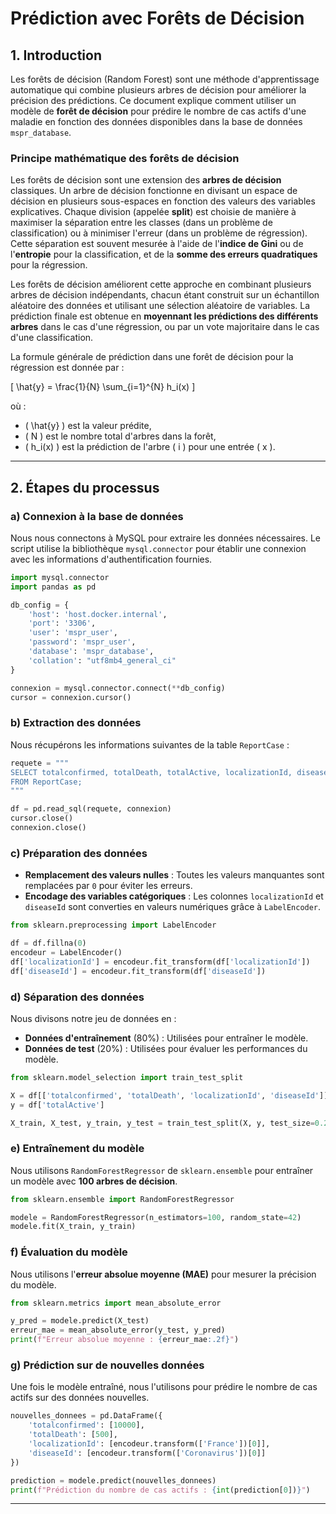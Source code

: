 # Prédiction avec Forêts de Décision

## 1. Introduction
Les forêts de décision (Random Forest) sont une méthode d'apprentissage automatique qui combine plusieurs arbres de décision pour améliorer la précision des prédictions. Ce document explique comment utiliser un modèle de **forêt de décision** pour prédire le nombre de cas actifs d'une maladie en fonction des données disponibles dans la base de données `mspr_database`.

### Principe mathématique des forêts de décision
Les forêts de décision sont une extension des **arbres de décision** classiques. Un arbre de décision fonctionne en divisant un espace de décision en plusieurs sous-espaces en fonction des valeurs des variables explicatives. Chaque division (appelée **split**) est choisie de manière à maximiser la séparation entre les classes (dans un problème de classification) ou à minimiser l'erreur (dans un problème de régression). Cette séparation est souvent mesurée à l'aide de l'**indice de Gini** ou de l'**entropie** pour la classification, et de la **somme des erreurs quadratiques** pour la régression.

Les forêts de décision améliorent cette approche en combinant plusieurs arbres de décision indépendants, chacun étant construit sur un échantillon aléatoire des données et utilisant une sélection aléatoire de variables. La prédiction finale est obtenue en **moyennant les prédictions des différents arbres** dans le cas d'une régression, ou par un vote majoritaire dans le cas d'une classification.

La formule générale de prédiction dans une forêt de décision pour la régression est donnée par :

\[ \hat{y} = \frac{1}{N} \sum_{i=1}^{N} h_i(x) \]

où :
- \( \hat{y} \) est la valeur prédite,
- \( N \) est le nombre total d'arbres dans la forêt,
- \( h_i(x) \) est la prédiction de l'arbre \( i \) pour une entrée \( x \).

---

## 2. Étapes du processus

### a) Connexion à la base de données
Nous nous connectons à MySQL pour extraire les données nécessaires. Le script utilise la bibliothèque `mysql.connector` pour établir une connexion avec les informations d'authentification fournies.

```python
import mysql.connector
import pandas as pd

db_config = {
    'host': 'host.docker.internal',
    'port': '3306',
    'user': 'mspr_user',
    'password': 'mspr_user',
    'database': 'mspr_database',
    'collation': "utf8mb4_general_ci"
}

connexion = mysql.connector.connect(**db_config)
cursor = connexion.cursor()
```

### b) Extraction des données
Nous récupérons les informations suivantes de la table `ReportCase` :

```python
requete = """
SELECT totalconfirmed, totalDeath, totalActive, localizationId, diseaseId 
FROM ReportCase;
"""

df = pd.read_sql(requete, connexion)
cursor.close()
connexion.close()
```

### c) Préparation des données
- **Remplacement des valeurs nulles** : Toutes les valeurs manquantes sont remplacées par `0` pour éviter les erreurs.
- **Encodage des variables catégoriques** : Les colonnes `localizationId` et `diseaseId` sont converties en valeurs numériques grâce à `LabelEncoder`.

```python
from sklearn.preprocessing import LabelEncoder

df = df.fillna(0)
encodeur = LabelEncoder()
df['localizationId'] = encodeur.fit_transform(df['localizationId'])
df['diseaseId'] = encodeur.fit_transform(df['diseaseId'])
```

### d) Séparation des données
Nous divisons notre jeu de données en :
- **Données d'entraînement** (80%) : Utilisées pour entraîner le modèle.
- **Données de test** (20%) : Utilisées pour évaluer les performances du modèle.

```python
from sklearn.model_selection import train_test_split

X = df[['totalconfirmed', 'totalDeath', 'localizationId', 'diseaseId']]
y = df['totalActive']

X_train, X_test, y_train, y_test = train_test_split(X, y, test_size=0.2, random_state=42)
```

### e) Entraînement du modèle
Nous utilisons `RandomForestRegressor` de `sklearn.ensemble` pour entraîner un modèle avec **100 arbres de décision**.

```python
from sklearn.ensemble import RandomForestRegressor

modele = RandomForestRegressor(n_estimators=100, random_state=42)
modele.fit(X_train, y_train)
```

### f) Évaluation du modèle
Nous utilisons l'**erreur absolue moyenne (MAE)** pour mesurer la précision du modèle.

```python
from sklearn.metrics import mean_absolute_error

y_pred = modele.predict(X_test)
erreur_mae = mean_absolute_error(y_test, y_pred)
print(f"Erreur absolue moyenne : {erreur_mae:.2f}")
```

### g) Prédiction sur de nouvelles données
Une fois le modèle entraîné, nous l'utilisons pour prédire le nombre de cas actifs sur des données nouvelles.

```python
nouvelles_donnees = pd.DataFrame({
    'totalconfirmed': [10000],
    'totalDeath': [500],
    'localizationId': [encodeur.transform(['France'])[0]],
    'diseaseId': [encodeur.transform(['Coronavirus'])[0]]
})

prediction = modele.predict(nouvelles_donnees)
print(f"Prédiction du nombre de cas actifs : {int(prediction[0])}")
```

---


